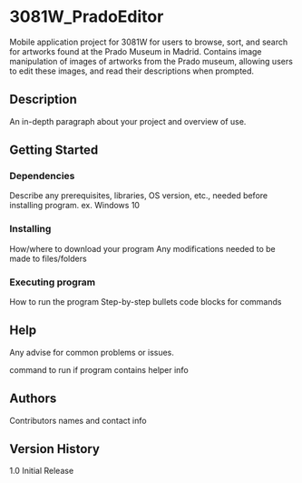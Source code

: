 # 3081W_PradoEditor
Mobile application project for 3081W for users to browse, sort, and search for artworks found at the Prado Museum in Madrid. Contains image manipulation of images of artworks from the Prado museum, allowing users to edit these images, and read their descriptions when prompted.

## Description
An in-depth paragraph about your project and overview of use.

## Getting Started
### Dependencies
Describe any prerequisites, libraries, OS version, etc., needed before installing program.
ex. Windows 10
### Installing
How/where to download your program
Any modifications needed to be made to files/folders
### Executing program
How to run the program
Step-by-step bullets
code blocks for commands
## Help
Any advise for common problems or issues.

command to run if program contains helper info
## Authors
Contributors names and contact info


## Version History
1.0
Initial Release
